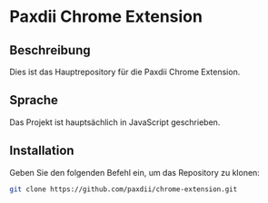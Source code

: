 # Paxdii Chrome Extension

## Beschreibung

Dies ist das Hauptrepository für die Paxdii Chrome Extension.

## Sprache

Das Projekt ist hauptsächlich in JavaScript geschrieben.

## Installation

Geben Sie den folgenden Befehl ein, um das Repository zu klonen:

```bash
git clone https://github.com/paxdii/chrome-extension.git

